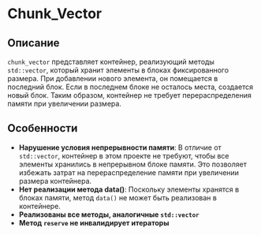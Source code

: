 # Chunk_Vector

## Описание

`chunk_vector` представляет контейнер, реализующий методы `std::vector`, который хранит элементы в блоках фиксированного размера. При добавлении нового элемента, он помещается в последний блок. Если в последнем блоке не осталось места, создается новый блок. Таким образом, контейнер не требует перераспределения памяти при увеличении размера.

## Особенности

- **Нарушение условия непрерывности памяти**: В отличие от `std::vector`, контейнер в этом проекте не требуют, чтобы все элементы хранились в непрерывном блоке памяти. Это позволяет избежать затрат на перераспределение памяти при увеличении размера контейнера.
- **Нет реализации метода data()**: Поскольку элементы хранятся в блоках памяти, метод `data()` не может быть реализован в контейнере.
- **Реализованы все методы, аналогичные `std::vector`**
- **Метод `reserve` не инвалидирует итераторы**

